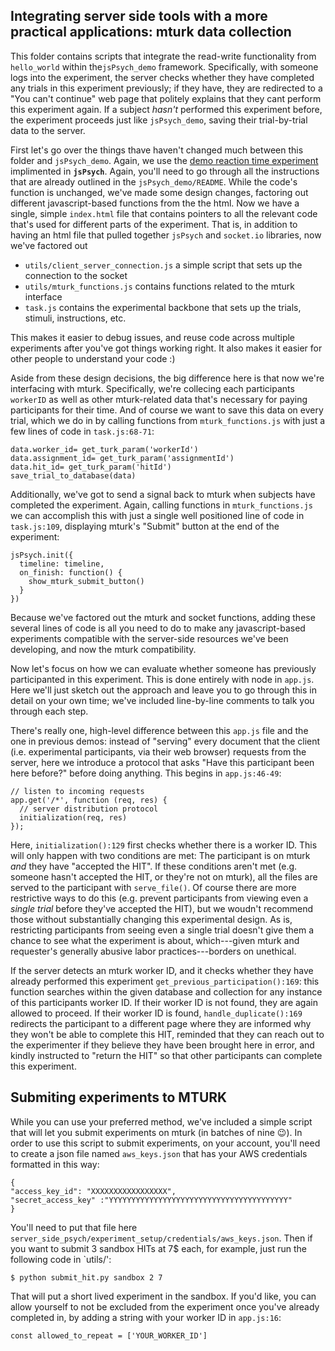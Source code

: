 ## Integrating server side tools with a more practical applications: mturk data collection

This folder contains scripts that integrate the read-write functionality from `hello_world` within the`jsPsych_demo` framework. Specifically, with someone logs into the experiment, the server checks whether they have completed any trials in this experiment previously; if they have, they are redirected to a "You can't continue" web page that politely explains that they cant perform this experiment again. If a subject _hasn't_ performed this experiment before, the experiment proceeds just like `jsPsych_demo`, saving their trial-by-trial data to the server. 

First let's go over the things thave haven't changed much between this folder and `jsPsych_demo`. Again, we use the [demo reaction time experiment](https://www.jspsych.org/tutorials/rt-task/) implimented in **`jsPsych`**. Again, you'll need to go through all the instructions that are already outlined in the `jsPsych_demo/README`. While the code's function is unchanged, we've made some design changes, factoring out different javascript-based functions from the the html. Now we have a single, simple `index.html` file that contains pointers to all the relevant code that's used for different parts of the experiment. That is, in addition to having an html file that pulled together `jsPsych` and `socket.io` libraries, now we've factored out  

- `utils/client_server_connection.js` a simple script that sets up the connection to the socket
- `utils/mturk_functions.js` contains functions related to the mturk interface 
- `task.js` contains the experimental backbone that sets up the trials, stimuli, instructions, etc. 

This makes it easier to debug issues, and reuse code across multiple experiments after you've got things working right. It also makes it easier for other people to understand your code :)   

Aside from these design decisions, the big difference here is that now we're interfacing with mturk. Specifically, we're collecing each participants `workerID` as well as other mturk-related data that's necessary for paying participants for their time. And of course we want to save this data on every trial, which we do in by calling functions from `mturk_functions.js` with just a few lines of code in `task.js:68-71`: 

```
data.worker_id= get_turk_param('workerId')
data.assignment_id= get_turk_param('assignmentId')
data.hit_id= get_turk_param('hitId')
save_trial_to_database(data)
```

Additionally, we've got to send a signal back to mturk when subjects have completed the experiment. Again, calling functions in `mturk_functions.js` we can accomplish this with just a single well positioned line of code in  `task.js:109`, displaying  mturk's "Submit" button at the end of the experiment: 

```
jsPsych.init({
  timeline: timeline,
  on_finish: function() {
    show_mturk_submit_button()
  }
})
```

Because we've factored out the mturk and socket functions, adding these several lines of code is all you need to do to make any javascript-based experiments compatible with the server-side resources we've been developing, and now the mturk compatibility. 


Now let's focus on how we can evaluate whether someone has previously participanted in this experiment. This is done entirely with node in `app.js`. Here we'll just sketch out the approach and leave you to go through this in detail on your own time; we've included line-by-line comments to talk you through each step. 

There's really one, high-level difference between this `app.js` file and the one in previous demos: instead of "serving" every document that the client (i.e. experimental participants, via their web browser) requests from the server, here we introduce a protocol that asks "Have this participant been here before?" before doing anything. This begins in `app.js:46-49`: 

```
// listen to incoming requests
app.get('/*', function (req, res) {
  // server distribution protocol
  initialization(req, res)
});
```

Here, `initialization():129` first checks whether there is a worker ID. This will only happen with two conditions are met: The participant is on mturk _and_ they have "accepted the HIT". If these conditions aren't met (e.g. someone hasn't accepted the HIT, or they're not on mturk), all the files are served to the participant with `serve_file()`. Of course there are more restrictive ways to do this (e.g. prevent participants from viewing even a _single trial_ before they've accepted the HIT), but we woudn't recommend those without substantially changing this experimental design. As is, restricting participants from seeing even a single trial doesn't give them a chance to see what the experiment is about, which---given mturk and requester's generally abusive labor practices---borders on unethical. 

If the server detects an mturk worker ID, and it checks whether they have already performed this experiment `get_previous_participation():169`: this function searches within the given database and collection for any instance of this participants worker ID. If their worker ID is not found, they are again allowed to proceed. If their worker ID is found, `handle_duplicate():169` redirects the participant to a different page where they are informed why they won't be able to complete this HIT, reminded that they can reach out to the experimenter if they believe they have been brought here in error, and kindly instructed to "return the HIT" so that other participants can complete this experiment.


## Submiting experiments to MTURK

While you can use your preferred method, we've included a simple script that will let you submit experiments on mturk (in batches of nine :wink:). In order to use this script to submit experiments, on your account, you'll need to create a json file named `aws_keys.json` that has your AWS credentials formatted in this way: 

```
{
"access_key_id": "XXXXXXXXXXXXXXXXX",
"secret_access_key" :"YYYYYYYYYYYYYYYYYYYYYYYYYYYYYYYYYYYYYYYY"
}
```

You'll need to put that file here `server_side_psych/experiment_setup/credentials/aws_keys.json`. Then if you want to submit 3 sandbox HITs at 7$ each, for example, just run the following code in `utils/': 

```
$ python submit_hit.py sandbox 2 7
```

That will put a short lived experiment in the sandbox. If you'd like, you can allow yourself to not be excluded from the experiment once you've already completed in, by adding a string with your worker ID in `app.js:16`: 

```
const allowed_to_repeat = ['YOUR_WORKER_ID']
```
